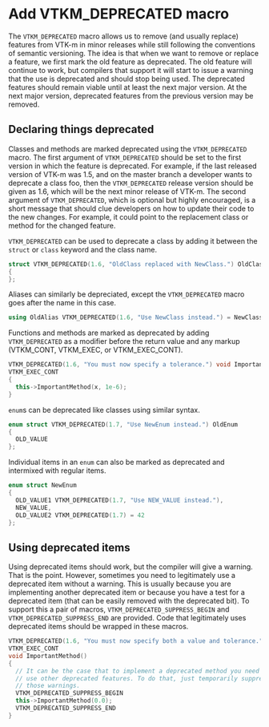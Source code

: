 # Add VTKM_DEPRECATED macro

The `VTKM_DEPRECATED` macro allows us to remove (and usually replace)
features from VTK-m in minor releases while still following the conventions
of semantic versioning. The idea is that when we want to remove or replace
a feature, we first mark the old feature as deprecated. The old feature
will continue to work, but compilers that support it will start to issue a
warning that the use is deprecated and should stop being used. The
deprecated features should remain viable until at least the next major
version. At the next major version, deprecated features from the previous
version may be removed.

## Declaring things deprecated

Classes and methods are marked deprecated using the `VTKM_DEPRECATED`
macro. The first argument of `VTKM_DEPRECATED` should be set to the first
version in which the feature is deprecated. For example, if the last
released version of VTK-m was 1.5, and on the master branch a developer
wants to deprecate a class foo, then the `VTKM_DEPRECATED` release version
should be given as 1.6, which will be the next minor release of VTK-m. The
second argument of `VTKM_DEPRECATED`, which is optional but highly
encouraged, is a short message that should clue developers on how to update
their code to the new changes. For example, it could point to the
replacement class or method for the changed feature.

`VTKM_DEPRECATED` can be used to deprecate a class by adding it between the
`struct` or `class` keyword and the class name.

``` cpp
struct VTKM_DEPRECATED(1.6, "OldClass replaced with NewClass.") OldClass
{
};
```

Aliases can similarly be depreciated, except the `VTKM_DEPRECATED` macro
goes after the name in this case.

``` cpp
using OldAlias VTKM_DEPRECATED(1.6, "Use NewClass instead.") = NewClass;
```

Functions and methods are marked as deprecated by adding `VTKM_DEPRECATED`
as a modifier before the return value and any markup (VTKM_CONT, VTKM_EXEC, or VTKM_EXEC_CONT).

``` cpp
VTKM_DEPRECATED(1.6, "You must now specify a tolerance.") void ImportantMethod(double x)
VTKM_EXEC_CONT
{
  this->ImportantMethod(x, 1e-6);
}
```

`enum`s can be deprecated like classes using similar syntax.

``` cpp
enum struct VTKM_DEPRECATED(1.7, "Use NewEnum instead.") OldEnum
{
  OLD_VALUE
};
```

Individual items in an `enum` can also be marked as deprecated and
intermixed with regular items.

``` cpp
enum struct NewEnum
{
  OLD_VALUE1 VTKM_DEPRECATED(1.7, "Use NEW_VALUE instead."),
  NEW_VALUE,
  OLD_VALUE2 VTKM_DEPRECATED(1.7) = 42
};
```

## Using deprecated items

Using deprecated items should work, but the compiler will give a warning.
That is the point. However, sometimes you need to legitimately use a
deprecated item without a warning. This is usually because you are
implementing another deprecated item or because you have a test for a
deprecated item (that can be easily removed with the deprecated bit). To
support this a pair of macros, `VTKM_DEPRECATED_SUPPRESS_BEGIN` and
`VTKM_DEPRECATED_SUPPRESS_END` are provided. Code that legitimately uses
deprecated items should be wrapped in these macros.

``` cpp
VTKM_DEPRECATED(1.6, "You must now specify both a value and tolerance.")
VTKM_EXEC_CONT
void ImportantMethod()
{
  // It can be the case that to implement a deprecated method you need to
  // use other deprecated features. To do that, just temporarily suppress
  // those warnings.
  VTKM_DEPRECATED_SUPPRESS_BEGIN
  this->ImportantMethod(0.0);
  VTKM_DEPRECATED_SUPPRESS_END
}
```
